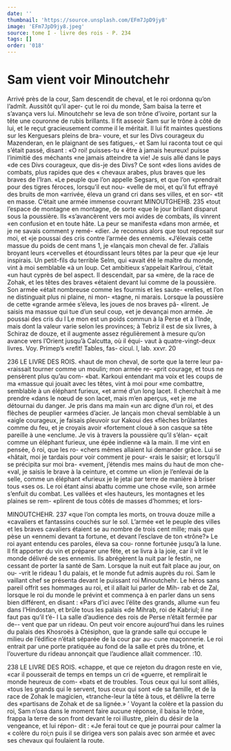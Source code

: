 ```yaml
---
date: ''
thumbnail: 'https://source.unsplash.com/EFm7JpD9jy8'
image: 'EFm7JpD9jy8.jpeg'
source: tome I - livre des rois - P. 234
tags: []
order: '018'
---
```


# Sam vient voir Minoutchehr

Arrivé près de la cour, Sam descendit de cheval, et le roi ordonna qu’on l’admît. Aussitôt qu’il aper-
çut le roi du monde, Sam baisa la terre et s’avança
vers lui. Minoutchehr se leva de son trône d’ivoire, portant sur la tête une couronne de rubis brillants. Il fit asseoir Sam sur le trône à côté de lui, et le
reçut gracieusement comme il le méritait. Il lui fit maintes questions sur les Kerguesars pleins de bra- voure, et sur les Divs courageux du Mazenderan,
en le plaignant de ses fatigues,- et Sam lui raconta tout ce qui s’était passé, disant : «O roi! puisses-tu
« être à jamais heureux! puisse l’inimitié des méchants
«ne jamais atteindre ta vie! Je suis allé dans le pays «de ces Divs courageux, que dis-je des Divs? Ce sont «des lions avides de combats, plus rapides que des « chevaux arabes, plus braves que les braves de l’Iran. «Le peuple que l’on appelle Segsars, et que l’on «prendrait pour des tigres féroces, lorsqu’il eut nou- «velle de moi, et qu’il fut effrayé des bruits de mon «arrivée, éleva un grand cri dans ses villes, et en sor-
«tit en masse. C’était une armée immense couvrant
MINOUTGHEHB. 235 «tout l’espace de montagne en montagne, de sorte
«que le jour brillant disparut sous la poussière. Ils «s’avancèrent vers moi avides de combats, ils vinrent
«en confusion et en toute hâte. La peur se manifesta «dans mon armée, et je ne savais comment y remé- «dier. Je reconnus alors que tout reposait sur moi, et «je poussai des cris contre l’armée des ennemis. «J’élevais cette massue du poids de cent mans 1, je «lançais mon cheval de fer. J’allais broyant leurs «cervelles et étourdissant leurs têtes par la peur que
«je leur inspirais. Un petit-fils du terrible Selm, qui «avait été le maître du monde, vint à moi semblable
«à un loup. Cet ambitieux s’appelait Karlroui, c’était
«un haut cyprès de bel aspect. Il descendait, par sa «mère, de la race de Zohak, et les têtes des braves «étaient devant lui comme de la poussière. Son armée «était nombreuse comme les fourmis et les saute- «relles, et l’on ne distinguait plus ni plaine, ni mon- «tagne, ni marais. Lorsque la poussière de cette «grande armée s’éleva, les joues de nos braves pâ-
«lirent. Je saisis ma massue qui tue d’un seul coup, «et je devançai mon armée. Je poussai des cris du
l Le mon est un poids commun à la Perse et à l’Inde, mais
dont la valeur varie selon les provinces; à Tebriz il est de six livres, à Schiraz de douze, et il augmente assez régulièrement à mesure qu’on avance vers l’Orient jusqu’à Calcutta, où il équi-
vaut à quatre-vingt-deux livres. Voy. Primep’s «refit! Tables, fas- cicul. l, lab. xxvr.
20

236 LE LIVRE DES ROIS.
«haut de mon cheval, de sorte que la terre leur pa- «raissait tourner comme un moulin; mon armée re- «prit courage, et tous ne pensèrent plus qu’au com- «bat. Karkoui entendant ma voix et les coups de ma «massue qui jouait avec les têtes, vint à moi pour «me combattre, semblable à un éléphant furieux,
«et armé d’un long lacet. Il cherchait à me prendre
«dans le nœud de son lacet, mais m’en aperçus,
«et je me détournai du danger. Je pris dans ma main «un arc digne d’un roi, et des flèches de peuplier
«armées d’acier. Je lançais mon cheval semblable à un
«aigle courageux, je faisais pleuvoir sur Kakoui des «flèches brûlantes comme du feu, et je croyais avoir «fortement cloué à son casque sa tête pareille à une «enclume. Je vis à travers la poussière qu’il s’élan-
«çait comme un éléphant furieux, une épée indienne
«à la main. Il me vint en pensée, ô roi, que les ro- «chers mêmes allaient lui demander grâce. Lui se «hâtait, moi je tardais pour voir comment je pour- «rais le saisir; et lorsqu’il se précipita sur moi bra- «vement, j’étendis mes mains du haut de mon che- «val, je saisis le brave à la ceinture, et comme un «lion je l’enlevai de la selle, comme un éléphant «furieux je le jetai par terre de manière à briser tous «ses os. Le roi étant ainsi abattu comme une chose «vile, son armée s’enfuit du combat. Les vallées et
«les hauteurs, les montagnes et les plaines se rem- «plirent de tous côtés de masses d’hommes; et lors-

MINOUTCHEHR. 237 «que l’on compta les morts, on trouva douze mille a
«cavaliers et fantassins couchés sur le sol. L’armée
«et le peuple des villes et les braves cavaliers étaient
se au nombre de trois cent mille; mais que pèse un
«ennemi devant ta fortune, et devant l’esclave de ton «trône?»
Le roi ayant entendu ces paroles, éleva sa cou- ronne fortunée jusqu’à la lune. Il fit apporter du vin
et préparer une fête, et se livra à la joie, car il vit
le monde délivré de ses ennemis. Ils abrégèrent la
nuit par le festin, ne cessant de porter la santé de Sam. Lorsque la nuit eut fait place au jour, on ou-
-vrit le rideau 1 du palais, et le monde fut admis auprès du roi. Sam le vaillant chef se présenta devant le puissant roi Minoutchehr. Le héros sans pareil offrit ses hommages au roi, et il allait lui parler de Mih- rab et de Zal, lorsque le roi du monde le prévint et commença à en parler dans un sens bien différent,
en disant : «Pars d’ici avec l’élite des grands, allume «un feu dans l’Hindostan, et brûle tous les palais «de Mihrab, roi de Kabriul; il ne faut pas qu’il t’é-
l La salle d’audience des rois de Perse n’était fermée par de--
vent que par un rideau. On peut voir encore aujourd’hui dans les ruines du palais des Khosroës à Ctésiphon, que la grande salle qui occupe le milieu de l’édifice n’était séparée de la cour par au-
cune maçonnerie. Le roi entrait par une porte pratiquée au fond de la salle et près du trône, et l’ouverture du rideau annonçait
que l’audience allait commencer.
:10.

238 LE LIVRE DES ROIS.
«chappe, et que ce rejeton du dragon reste en vie, «car il pousserait de temps en temps un cri de «guerre, et remplirait le monde heureux de com- «bats et de troubles. Tous ceux qui lui sont alliés, «tous les grands qui le servent, tous ceux qui sont «de sa famille, et de la race de Zohak le magicien, «tranche-leur la tête à tous, et délivre la terre des «partisans de Zohak et de sa lignée.»
’ Voyant la colère et la passion du roi, Sam n’osa
dans le moment faire aucune réponse, il baisa le trône, frappa la terre de son front devant le roi illustre, plein du désir de la vengeance, et lui répon- dit : «Je ferai tout ce que je pourrai pour calmer la « colère du roi;n puis il se dirigea vers son palais avec son armée et avec ses chevaux qui foulaient la route.
